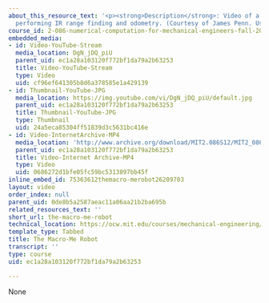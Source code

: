 ```yaml
---
about_this_resource_text: '<p><strong>Description</strong>: Video of a 2.086 robot
  performing IR range finding and odometry. (Courtesy of James Penn. Used with permission.)</p>'
course_id: 2-086-numerical-computation-for-mechanical-engineers-fall-2014
embedded_media:
- id: Video-YouTube-Stream
  media_location: DgN_jDQ_piU
  parent_uid: ec1a28a103120f772bf1da79a2b63253
  title: Video-YouTube-Stream
  type: Video
  uid: cf96ef641305b8d6a378585e1a429139
- id: Thumbnail-YouTube-JPG
  media_location: https://img.youtube.com/vi/DgN_jDQ_piU/default.jpg
  parent_uid: ec1a28a103120f772bf1da79a2b63253
  title: Thumbnail-YouTube-JPG
  type: Thumbnail
  uid: 24a5eca85304ff51839d3c5631bc416e
- id: Video-InternetArchive-MP4
  media_location: 'http://www.archive.org/download/MIT2.086S12/MIT2_086S12_unit1_robot_300k.mp4 '
  parent_uid: ec1a28a103120f772bf1da79a2b63253
  title: Video-Internet Archive-MP4
  type: Video
  uid: 0686272d1bfe05fc59bc5313897bb45f
inline_embed_id: 75363612themacro-merobot26209703
layout: video
order_index: null
parent_uid: 0de8b5a2587aeac11a06aa21b2ba695b
related_resources_text: ''
short_url: the-macro-me-robot
technical_location: https://ocw.mit.edu/courses/mechanical-engineering/2-086-numerical-computation-for-mechanical-engineers-fall-2014/videos/the-macro-me-robot
template_type: Tabbed
title: The Macro-Me Robot
transcript: ''
type: course
uid: ec1a28a103120f772bf1da79a2b63253

---
```

None
